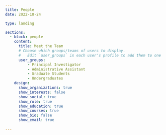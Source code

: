 ```yaml
---
title: People
date: 2022-10-24

type: landing

sections:
  - block: people
    content:
      title: Meet the Team
      # Choose which groups/teams of users to display.
      #   Edit `user_groups` in each user's profile to add them to one or more of these groups.
      user_groups:
          - Principal Investigator
          - Administrative Assistant
          - Graduate Students
          - Undergraduates
    design:
      show_organizations: true
      show_interests: false
      show_social: true
      show_role: true
      show_education: true
      show_courses: true
      show_bio: false
      show_email: true
     
---
```

